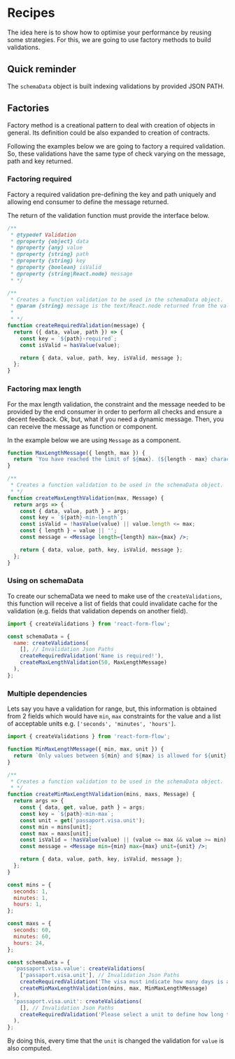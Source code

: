 # Recipes

The idea here is to show how to optimise your performance by reusing some strategies. For this, we are going to use factory methods to build validations.

## Quick reminder

The `schemaData` object is built indexing validations by provided JSON PATH.

## Factories

Factory method is a creational pattern to deal with creation of objects in general. Its definition could be also expanded to creation of contracts.

Following the examples below we are going to factory a required validation. So, these validations have the same type of check varying on the message, path and key returned.

### Factoring required

Factory a required validation pre-defining the key and path uniquely and allowing end consumer to define the message returned.

The return of the validation function must provide the interface below.

```js
/**
 * @typedef Validation
 * @property {object} data
 * @property {any} value
 * @property {string} path
 * @property {string} key
 * @property {boolean} isValid
 * @property {string|React.node} message
 * */
```

```jsx
/**
 * Creates a function validation to be used in the schemaData object.
 * @param {string} message is the text/React.node returned from the validation
 *
 * */
function createRequiredValidation(message) {
  return ({ data, value, path }) => {
    const key = `${path}-required`;
    const isValid = hasValue(value);

    return { data, value, path, key, isValid, message };
  };
}
```

### Factoring max length

For the max length validation, the constraint and the message needed to be provided by the end consumer in order to perform all checks and ensure a decent feedback. Ok, but, what if you need a dynamic message. Then, you can receive the message as function or component.

In the example below we are using `Message` as a component.

```jsx
function MaxLengthMessage({ length, max }) {
  return `You have reached the limit of ${max}. (${length - max} character(s) beyond it)`;
}
```

```jsx
/**
 * Creates a function validation to be used in the schemaData object.
 * */
function createMaxLengthValidation(max, Message) {
  return args => {
    const { data, value, path } = args;
    const key = `${path}-min-length`;
    const isValid = !hasValue(value) || value.length <= max;
    const { length } = value || '';
    const message = <Message length={length} max={max} />;

    return { data, value, path, key, isValid, message };
  };
}
```

### Using on schemaData

To create our schemaData we need to make use of the `createValidations`, this function will receive a list of fields that could invalidate cache for the validation (e.g. fields that validation depends on another field).

```jsx
import { createValidations } from 'react-form-flow';

const schemaData = {
  name: createValidations(
    [], // Invalidation Json Paths
    createRequiredValidation('Name is required!'),
    createMaxLengthValidation(50, MaxLengthMessage)
  ),
};
```

### Multiple dependencies

Lets say you have a validation for range, but, this information is obtained from 2 fields which would have `min`, `max` constraints for the value and a list of acceptable units e.g. `['seconds', 'minutes', 'hours']`.

```jsx
import { createValidations } from 'react-form-flow';

function MinMaxLengthMessage({ min, max, unit }) {
  return `Only values between ${min} and ${max} is allowed for ${unit}.`;
}

/**
 * Creates a function validation to be used in the schemaData object.
 * */
function createMinMaxLengthValidation(mins, maxs, Message) {
  return args => {
    const { data, get, value, path } = args;
    const key = `${path}-min-max`;
    const unit = get('passaport.visa.unit');
    const min = mins[unit];
    const max = maxs[unit];
    const isValid = !hasValue(value) || (value <= max && value >= min);
    const message = <Message min={min} max={max} unit={unit} />;

    return { data, value, path, key, isValid, message };
  };
}

const mins = {
  seconds: 1,
  minutes: 1,
  hours: 1,
};

const maxs = {
  seconds: 60,
  minutes: 60,
  hours: 24,
};

const schemaData = {
  'passaport.visa.value': createValidations(
    ['passaport.visa.unit'], // Invalidation Json Paths
    createRequiredValidation('The visa must indicate how many days is allowed to stay.'),
    createMinMaxLengthValidation(mins, max, MinMaxLengthMessage)
  ),
  'passaport.visa.unit': createValidations(
    [], // Invalidation Json Paths
    createRequiredValidation('Please select a unit to define how long the visa is valid.')
  ),
};
```

By doing this, every time that the `unit` is changed the validation for `value` is also computed.
